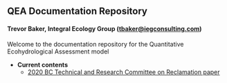 ## QEA Documentation Repository
#### Trevor Baker, Integral Ecology Group (tbaker@iegconsulting.com)

Welcome to the documentation repository for the Quantitative Ecohydrological Assessment model


- __Current contents__
    - [2020 BC Technical and Research Committee on Reclamation paper](https://trevor-baker.github.io/QEA/QEA_TRCR_final.pdf)  

